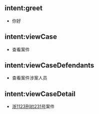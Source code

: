 ## intent:greet
- 你好

## intent:viewCase
- 查看案件

## intent:viewCaseDefendants
- 查看案件涉案人员

## intent:viewCaseDetail
- [浙1123刑初231号](case)案件
